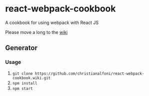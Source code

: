 # react-webpack-cookbook
A cookbook for using webpack with React JS

Please move a long to the [wiki](https://github.com/christianalfoni/react-webpack-cookbook/wiki)

## Generator

### Usage

1. `git clone https://github.com/christianalfoni/react-webpack-cookbook.wiki.git`
2. `npm install`
3. `npm start`

